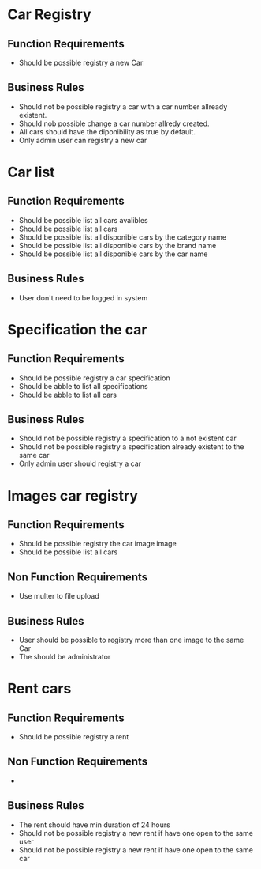 # Car Registry

## Function Requirements
- Should be possible registry a new Car

## Business Rules
- Should not be possible registry a car with a car number allready existent.
- Should nob possible change a car number allredy created. 
- All cars should have the diponibility as true by default. 
- Only admin user can registry a new car

# Car list
## Function Requirements
- Should be possible list all cars avalibles 
- Should be possible list all cars
- Should be possible list all disponible cars by the category name 
- Should be possible list all disponible cars by the brand name 
- Should be possible list all disponible cars by the car name 


## Business Rules
- User don't need to be logged in system
  
# Specification the car

##  Function Requirements
- Should be possible registry a car specification
- Should be abble to list all specifications
- Should be abble to list all cars

##  Business Rules
- Should not be possible registry a specification to a not existent car 
- Should not be possible registry a specification already existent to the same car 
- Only admin user should registry a car


# Images car registry

##  Function Requirements
- Should be possible registry the car image image
- Should be possible list all cars 

##  Non Function Requirements
- Use multer to file upload 

##  Business Rules
- User should be possible to registry more than one image to the same Car
- The should be administrator 


# Rent cars 

##  Function Requirements
- Should be possible registry a rent 

##  Non Function Requirements
- 

##  Business Rules
- The rent should have min duration of 24 hours
- Should not be possible registry a new rent if have one open to the same user 
- Should not be possible registry a new rent if have one open to the same car 
